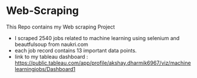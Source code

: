 # Web-Scraping
This Repo contains my Web scraping Project

- I scraped 2540 jobs related to machine learning using selenium and beautfulsoup from naukri.com 
- each job record contains 13 important data points.
- link to my tableau dashboard : https://public.tableau.com/app/profile/akshay.dharmik6967/viz/machinelearningjobs/Dashboard1


